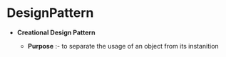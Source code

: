 # DesignPattern

* **Creational Design Pattern**

  *  **Purpose** :- to separate the usage of an object from its instanition 
